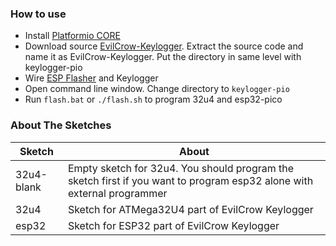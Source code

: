 ### How to use

* Install [Platformio CORE](https://docs.platformio.org/en/latest/core/index.html)
* Download source [EvilCrow-Keylogger](https://github.com/joelsernamoreno/EvilCrow-Keylogger). Extract the source code and name it as EvilCrow-Keylogger. Put the directory in same level with keylogger-pio
* Wire [ESP Flasher](https://wiki.aprbrother.com/en/ESP_Flasher_Rev4.html) and Keylogger
* Open command line window. Change directory to `keylogger-pio`
* Run `flash.bat` or `./flash.sh` to program 32u4 and esp32-pico

### About The Sketches

Sketch | About
------------- | -------------
32u4-blank | Empty sketch for 32u4. You should program the sketch first if you want to program esp32 alone with external programmer
32u4 | Sketch for ATMega32U4 part of EvilCrow Keylogger
esp32 | Sketch for ESP32 part of EvilCrow Keylogger

